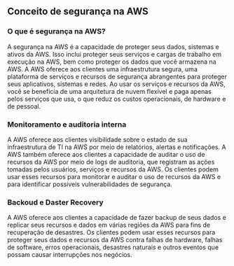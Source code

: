 ## Conceito de segurança na AWS

### O que é segurança na AWS?

A segurança na AWS é a capacidade de proteger seus dados, sistemas e ativos da AWS. Isso inclui proteger seus serviços e cargas de trabalho em execução na AWS, bem como proteger os dados que você armazena na AWS. A AWS oferece aos clientes uma infraestrutura segura, uma plataforma de serviços e recursos de segurança abrangentes para proteger seus aplicativos, sistemas e redes. Ao usar os serviços e recursos da AWS, você se beneficia de uma arquitetura de nuvem flexível e paga apenas pelos serviços que usa, o que reduz os custos operacionais, de hardware e de pessoal.

### Monitoramento e auditoria interna 

A AWS oferece aos clientes visibilidade sobre o estado de sua infraestrutura de TI na AWS por meio de relatórios, alertas e notificações. A AWS também oferece aos clientes a capacidade de auditar o uso de recursos da AWS por meio de logs de auditoria, que registram as ações tomadas pelos usuários, serviços e recursos da AWS. Os clientes podem usar esses recursos para monitorar e auditar o uso de recursos da AWS e para identificar possíveis vulnerabilidades de segurança.

### Backoud e Daster Recovery

A AWS oferece aos clientes a capacidade de fazer backup de seus dados e replicar seus recursos e dados em várias regiões da AWS para fins de recuperação de desastres. Os clientes podem usar esses recursos para proteger seus dados e recursos da AWS contra falhas de hardware, falhas de software, erros operacionais, desastres naturais e outros eventos que possam causar interrupções nos negócios.

